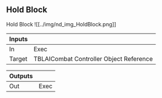 ## Hold Block
Hold Block
![[../img/nd_img_HoldBlock.png]]

|Inputs||
|--|--|
| In | Exec |
| Target | TBLAICombat Controller Object Reference |

|Outputs||
|--|--|
| Out | Exec |
